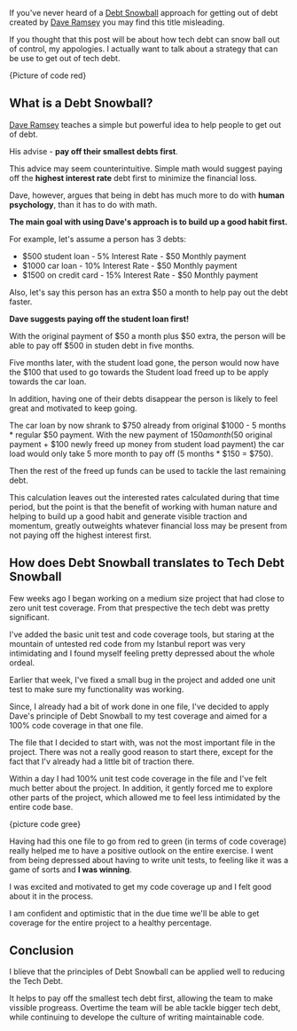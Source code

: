 If you've never heard of a [Debt Snowball](https://www.daveramsey.com/blog/get-out-of-debt-with-the-debt-snowball-plan/) approach for getting out of debt created by [Dave Ramsey](https://en.wikipedia.org/wiki/Dave_Ramsey) you may find this title misleading. 

If you thought that this post will be about how tech debt can snow ball out of control, my appologies. I actually want to talk about a strategy that can be use to get out of tech debt.

{Picture of code red}

## What is a Debt Snowball?

[Dave Ramsey](https://en.wikipedia.org/wiki/Dave_Ramsey) teaches a simple but powerful idea to help people to get out of debt.

His advise - **pay off their smallest debts first**.

This advice may seem counterintuitive. Simple math would suggest paying off the **highest interest rate** debt first to minimize the financial loss.

Dave, however, argues that being in debt has much more to do with **human psychology**, than it has to do with math. 

**The main goal with using Dave's approach is to build up a good habit first.**

For example, let's assume a person has 3 debts: 
- $500 student loan - 5% Interest Rate - $50 Monthly payment
- $1000 car loan - 10% Interest Rate - $50 Monthly payment
- $1500 on credit card - 15% Interest Rate - $50 Monthly payment

Also, let's say this person has an extra $50 a month to help pay out the debt faster.

**Dave suggests paying off the student loan first!** 

With the original payment of $50 a month plus $50 extra, the person will be able to pay off $500 in studen debt in five months.


Five months later, with the student load gone, the person would now have the $100 that used to go towards the Student load freed up to be apply towards the car loan.

In addition, having one of their debts disappear the person is likely to feel great and motivated to keep going. 

The car loan by now shrank to $750 already from original $1000 - 5 months * regular $50 payment. With the new payment of $150 a month ($50 original payment + $100 newly freed up money from student load payment) the car load would only take 5 more month to pay off (5 months * $150 = $750).

Then the rest of the freed up funds can be used to tackle the last remaining debt.

This calculation leaves out the interested rates calculated during that time period, but the point is that the benefit of working with human nature and helping to build up a good habit and generate visible traction and momentum, greatly outweights whatever financial loss may be present from not paying off the highest interest first. 

## How does Debt Snowball translates to Tech Debt Snowball

Few weeks ago I began working on a medium size project that had close to zero unit test coverage. From that prespective the tech debt was pretty significant.

I've added the basic unit test and code coverage tools, but staring at the mountain of untested red code from my Istanbul report was very intimidating and I found myself feeling pretty depressed about the whole ordeal.

Earlier that week, I've fixed a small bug in the project and added one unit test to make sure my functionality was working.

Since, I already had a bit of work done in one file, I've decided to apply Dave's principle of Debt Snowball to my test coverage and aimed for a 100% code coverage in that one file.

The file that I decided to start with, was not the most important file in the project. There was not a really good reason to start there, except for the fact that I'v already had a little bit of traction there.

Within a day I had 100% unit test code coverage in the file and I've felt much better about the project. In addition, it gently forced me to explore other parts of the project, which allowed me to feel less intimidated by the entire code base. 

{picture code gree}

Having had this one file to go from red to green (in terms of code coverage) really helped me to have a positive outlook on the entire exercise. I went from being depressed about having to write unit tests, to feeling like it was a game of sorts and **I was winning**.

I was excited and motivated to get my code coverage up and I felt good about it in the process. 

I am confident and optimistic that in the due time we'll be able to get coverage for the entire project to a healthy percentage.

## Conclusion

I blieve that the principles of Debt Snowball can be applied well to reducing the Tech Debt. 

It helps to pay off the smallest tech debt first, allowing the team to make vissible progreass. Overtime the team will be able tackle bigger tech debt, while continuing to develope the culture of writing maintainable code.